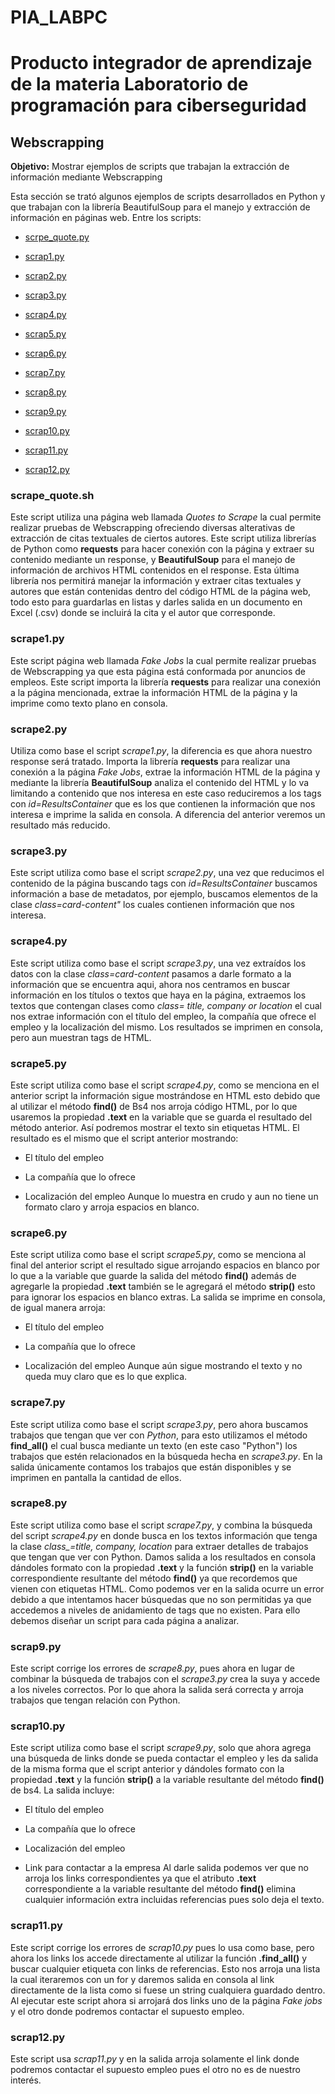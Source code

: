 # PIA_LABPC
# Producto integrador de aprendizaje de la materia Laboratorio de programación para ciberseguridad
## Webscrapping
**Objetivo:** Mostrar ejemplos de scripts que trabajan la extracción de información mediante Webscrapping

Esta sección se trató algunos ejemplos de scripts desarrollados en Python y que trabajan con la librería BeautifulSoup para el manejo y extracción de información en páginas web.
Entre los scripts:
- [scrpe_quote.py](https://github.com/jramirez-her/PIA_LABPC/blob/main/Webscrapping/scrape_quote.py)
* [scrap1.py](https://github.com/jramirez-her/PIA_LABPC/blob/main/Webscrapping/scrap1.py)
+ [scrap2.py](https://github.com/jramirez-her/PIA_LABPC/blob/main/Webscrapping/scrap2.py)
- [scrap3.py](https://github.com/jramirez-her/PIA_LABPC/blob/main/Webscrapping/scrap3.py)
* [scrap4.py](https://github.com/jramirez-her/PIA_LABPC/blob/main/Webscrapping/scrap4.py)
+ [scrap5.py](https://github.com/jramirez-her/PIA_LABPC/blob/main/Webscrapping/scrap5.py)
- [scrap6.py](https://github.com/jramirez-her/PIA_LABPC/blob/main/Webscrapping/scrap6.py)
* [scrap7.py](https://github.com/jramirez-her/PIA_LABPC/blob/main/Webscrapping/scrap7.py)
+ [scrap8.py](https://github.com/jramirez-her/PIA_LABPC/blob/main/Webscrapping/scrap8.py)
- [scrap9.py](https://github.com/jramirez-her/PIA_LABPC/blob/main/Webscrapping/scrap9.py)
* [scrap10.py](https://github.com/jramirez-her/PIA_LABPC/blob/main/Webscrapping/scrap10.py)
+ [scrap11.py](https://github.com/jramirez-her/PIA_LABPC/blob/main/Webscrapping/scrap11.py)
- [scrap12.py](https://github.com/jramirez-her/PIA_LABPC/blob/main/Webscrapping/scrap12.py)

### scrape_quote.sh
Este script utiliza una página web llamada *Quotes to Scrape* la cual permite realizar pruebas de Webscrapping ofreciendo diversas alterativas de extracción de citas textuales de ciertos autores. Este script utiliza librerías de Python como **requests** para hacer conexión con la página y extraer su contenido mediante un response, y **BeautifulSoup** para el manejo de información de archivos HTML contenidos en el response. Esta última librería nos permitirá manejar la información y extraer citas textuales y autores que están contenidas dentro del código HTML de la página web, todo esto para guardarlas en listas y darles salida en un documento en Excel (.csv) donde se incluirá la cita y el autor que corresponde.

### scrape1.py
Este script página web llamada *Fake Jobs* la cual permite realizar pruebas de Webscrapping ya que esta página está conformada por anuncios de empleos. Este script importa la librería **requests** para realizar una conexión a la página mencionada, extrae la información HTML de la página y la imprime como texto plano en consola.

### scrape2.py
Utiliza como base el script *scrape1.py*, la diferencia es que ahora nuestro response será tratado. Importa la librería **requests** para realizar una conexión a la página *Fake Jobs*, extrae la información HTML de la página y mediante la librería **BeautifulSoup** analiza el contenido del HTML y lo va limitando a contenido que nos interesa en este caso reduciremos a los tags con *id=ResultsContainer* que es los que contienen la información que nos interesa e imprime la salida en consola. A diferencia del anterior veremos un resultado más reducido.

### scrape3.py
Este script utiliza como base el script *scrape2.py*, una vez que reducimos el contenido de la página buscando tags con *id=ResultsContainer* buscamos información a base de metadatos, por ejemplo, buscamos elementos de la clase *class=card-content"* los cuales contienen información que nos interesa.

### scrape4.py
Este script utiliza como base el script *scrape3.py*, una vez extraídos los datos con la clase *class=card-content* pasamos a darle formato a la información que se encuentra aqui, ahora nos centramos en buscar información en los títulos o textos que haya en la página, extraemos los textos que contengan clases como *class= title, company or location* el cual nos extrae información con el título del empleo, la compañía que ofrece el empleo y la localización del mismo. Los resultados se imprimen en consola, pero aun muestran tags de HTML.

### scrape5.py
Este script utiliza como base el script *scrape4.py*, como se menciona en el anterior script la información sigue mostrándose en HTML esto debido que al utilizar el método **find()** de Bs4 nos arroja código HTML, por lo que usaremos la propiedad **.text** en la variable que se guarda el resultado del método anterior. Así podremos mostrar el texto sin etiquetas HTML. El resultado es el mismo que el script anterior mostrando:
- El título del empleo
* La compañía que lo ofrece
+ Localización del empleo
Aunque lo muestra en crudo y aun no tiene un formato claro y arroja espacios en blanco.

### scrape6.py
Este script utiliza como base el script *scrape5.py*, 
como se menciona al final del anterior script el resultado sigue arrojando espacios en blanco por lo que a la variable que guarde la salida del método **find()** además de agregarle la propiedad **.text** también se le agregará el método **strip()** esto para ignorar los espacios en blanco extras. La salida se imprime en consola, de igual manera arroja: 
- El título del empleo
* La compañía que lo ofrece
+ Localización del empleo
Aunque aún sigue mostrando el texto y no queda muy claro que es lo que explica.

### scrape7.py
Este script utiliza como base el script *scrape3.py*, pero ahora buscamos trabajos que tengan que ver con *Python*, para esto utilizamos el método **find_all()** el cual busca mediante un texto (en este caso "Python") los trabajos que estén relacionados en la búsqueda hecha en *scrape3.py*. En la salida únicamente contamos los trabajos que están disponibles y se imprimen en pantalla la cantidad de ellos.

### scrape8.py
Este script utiliza como base el script *scrape7.py*, y combina la búsqueda del script *scrape4.py* en donde busca en los textos información que tenga la clase *class_=title, company, location* para extraer detalles de trabajos que tengan que ver con Python. Damos salida a los resultados en consola dándoles formato con la propiedad **.text** y la función **strip()** en la variable correspondiente resultante del método **find()** ya que recordemos que vienen con etiquetas HTML. Como podemos ver en la salida ocurre un error debido a que intentamos hacer búsquedas que no son permitidas ya que accedemos a niveles de anidamiento de tags que no existen. Para ello debemos diseñar un script para cada página a analizar.

### scrap9.py
Este script corrige los errores de *scrape8.py*, pues ahora en lugar de combinar la búsqueda de trabajos con el *scrape3.py* crea la suya y accede a los niveles correctos. Por lo que ahora la salida será correcta y arroja trabajos que tengan relación con Python.

### scrap10.py
Este script utiliza como base el script *scrape9.py*, solo que ahora agrega una búsqueda de links donde se pueda contactar el empleo y les da salida de la misma forma que el script anterior y dándoles formato con la propiedad **.text** y la función **strip()** a la variable resultante del método **find()** de bs4. 
La salida incluye:
- El título del empleo
* La compañía que lo ofrece
+ Localización del empleo
- Link para contactar a la empresa
Al darle salida podemos ver que no arroja los links correspondientes ya que el atributo **.text** correspondiente a la variable resultante del método **find()** elimina cualquier información extra incluidas referencias pues solo deja el texto.

### scrap11.py
Este script corrige los errores de *scrap10.py* pues lo usa como base, pero ahora los links los accede directamente al utilizar la función **.find_all()** y buscar cualquier etiqueta con links de referencias. Esto nos arroja una lista la cual iteraremos con un for y daremos salida en consola al link directamente de la lista como si fuese un string cualquiera guardado dentro.
Al ejecutar este script ahora si arrojará dos links uno de la página *Fake jobs* y el otro donde podremos contactar el supuesto empleo.

### scrap12.py
Este script usa *scrap11.py* y en la salida arroja solamente el link donde podremos contactar el supuesto empleo pues el otro no es de nuestro interés.
